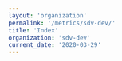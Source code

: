 ```yaml
---
layout: 'organization'
permalink: '/metrics/sdv-dev/'
title: 'Index'
organization: 'sdv-dev'
current_date: '2020-03-29'
---
```

